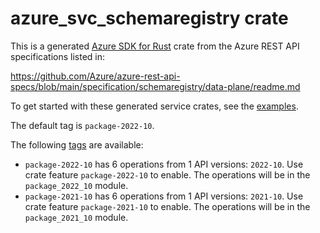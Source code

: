 # azure_svc_schemaregistry crate

This is a generated [Azure SDK for Rust](https://github.com/Azure/azure-sdk-for-rust) crate from the Azure REST API specifications listed in:

https://github.com/Azure/azure-rest-api-specs/blob/main/specification/schemaregistry/data-plane/readme.md

To get started with these generated service crates, see the [examples](https://github.com/Azure/azure-sdk-for-rust/blob/main/services/README.md#examples).

The default tag is `package-2022-10`.

The following [tags](https://github.com/Azure/azure-sdk-for-rust/blob/main/services/tags.md) are available:

- `package-2022-10` has 6 operations from 1 API versions: `2022-10`. Use crate feature `package-2022-10` to enable. The operations will be in the `package_2022_10` module.
- `package-2021-10` has 6 operations from 1 API versions: `2021-10`. Use crate feature `package-2021-10` to enable. The operations will be in the `package_2021_10` module.